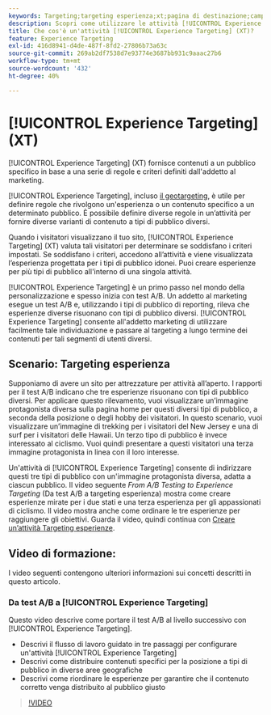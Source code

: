 ```yaml
---
keywords: Targeting;targeting esperienza;xt;pagina di destinazione;campagna pagina di destinazione
description: Scopri come utilizzare le attività [!UICONTROL Experience Targeting] (XT) in [!DNL Adobe Target] per distribuire contenuti a un pubblico specifico in base a una serie di regole e criteri definiti dall'addetto al marketing.
title: Che cos'è un'attività [!UICONTROL Experience Targeting] (XT)?
feature: Experience Targeting
exl-id: 416d8941-d4de-487f-8fd2-27806b73a63c
source-git-commit: 269ab2df7538d7e93774e3687bb931c9aaac27b6
workflow-type: tm+mt
source-wordcount: '432'
ht-degree: 40%

---
```


# [!UICONTROL Experience Targeting] (XT)

[!UICONTROL Experience Targeting] (XT) fornisce contenuti a un pubblico specifico in base a una serie di regole e criteri definiti dall&#39;addetto al marketing.

[!UICONTROL Experience Targeting], incluso [il geotargeting](/help/main/c-target/c-audiences/c-target-rules/geo.md), è utile per definire regole che rivolgono un&#39;esperienza o un contenuto specifico a un determinato pubblico. È possibile definire diverse regole in un’attività per fornire diverse varianti di contenuto a tipi di pubblico diversi.

Quando i visitatori visualizzano il tuo sito, [!UICONTROL Experience Targeting] (XT) valuta tali visitatori per determinare se soddisfano i criteri impostati. Se soddisfano i criteri, accedono all’attività e viene visualizzata l’esperienza progettata per i tipi di pubblico idonei. Puoi creare esperienze per più tipi di pubblico all&#39;interno di una singola attività.

[!UICONTROL Experience Targeting] è un primo passo nel mondo della personalizzazione e spesso inizia con test A/B. Un addetto al marketing esegue un test A/B e, utilizzando i tipi di pubblico di reporting, rileva che esperienze diverse risuonano con tipi di pubblico diversi. [!UICONTROL Experience Targeting] consente all&#39;addetto marketing di utilizzare facilmente tale individuazione e passare al targeting a lungo termine dei contenuti per tali segmenti di utenti diversi.

## Scenario: Targeting esperienza

Supponiamo di avere un sito per attrezzature per attività all’aperto. I rapporti per il test A/B indicano che tre esperienze risuonano con tipi di pubblico diversi. Per applicare questo rilevamento, vuoi visualizzare un’immagine protagonista diversa sulla pagina home per questi diversi tipi di pubblico, a seconda della posizione o degli hobby dei visitatori. In questo scenario, vuoi visualizzare un’immagine di trekking per i visitatori del New Jersey e una di surf per i visitatori delle Hawaii. Un terzo tipo di pubblico è invece interessato al ciclismo. Vuoi quindi presentare a questi visitatori una terza immagine protagonista in linea con il loro interesse.

Un&#39;attività di [!UICONTROL Experience Targeting] consente di indirizzare questi tre tipi di pubblico con un&#39;immagine protagonista diversa, adatta a ciascun pubblico. Il video seguente *From A/B Testing to Experience Targeting* (Da test A/B a targeting esperienza) mostra come creare esperienze mirate per i due stati e una terza esperienza per gli appassionati di ciclismo. Il video mostra anche come ordinare le tre esperienze per raggiungere gli obiettivi. Guarda il video, quindi continua con [Creare un’attività Targeting esperienze](/help/main/c-activities/t-experience-target/t-xt-create/xt-create.md).

## Video di formazione:

I video seguenti contengono ulteriori informazioni sui concetti descritti in questo articolo.

### Da test A/B a [!UICONTROL Experience Targeting]

Questo video descrive come portare il test A/B al livello successivo con [!UICONTROL Experience Targeting].

* Descrivi il flusso di lavoro guidato in tre passaggi per configurare un&#39;attività [!UICONTROL Experience Targeting]
* Descrivi come distribuire contenuti specifici per la posizione a tipi di pubblico in diverse aree geografiche
* Descrivi come riordinare le esperienze per garantire che il contenuto corretto venga distribuito al pubblico giusto

>[!VIDEO](https://video.tv.adobe.com/v/22418/)
